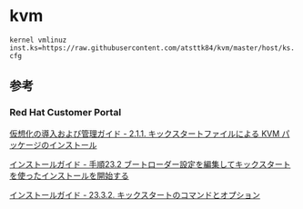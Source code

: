 # kvm

`
kernel vmlinuz inst.ks=https://raw.githubusercontent.com/atsttk84/kvm/master/host/ks.cfg
`

## 参考
### Red Hat Customer Portal
[仮想化の導入および管理ガイド - 2.1.1. キックスタートファイルによる KVM パッケージのインストール](https://access.redhat.com/documentation/ja-jp/red_hat_enterprise_linux/7/html/virtualization_deployment_and_administration_guide/chap-installing_the_virtualization_packages#sect-Configuring_a_Virtualization_Host_installation-Installing_KVM_packages_with_Kickstart_files "仮想化の導入および管理ガイド - 2.1.1. キックスタートファイルによる KVM パッケージのインストール") 

[インストールガイド - 手順23.2 ブートローダー設定を編集してキックスタートを使ったインストールを開始する](https://access.redhat.com/documentation/ja-jp/red_hat_enterprise_linux/7/html-single/installation_guide/index#sect-kickstart-installation-starting "インストールガイド - 手順23.2 ブートローダー設定を編集してキックスタートを使ったインストールを開始する")

[インストールガイド - 23.3.2. キックスタートのコマンドとオプション](https://access.redhat.com/documentation/ja-jp/red_hat_enterprise_linux/7/html-single/installation_guide/index#sect-kickstart-commands "インストールガイド - 23.3.2. キックスタートのコマンドとオプション")
